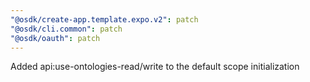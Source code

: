 ```yaml
---
"@osdk/create-app.template.expo.v2": patch
"@osdk/cli.common": patch
"@osdk/oauth": patch
---
```


Added api:use-ontologies-read/write to the default scope initialization
